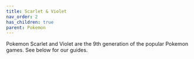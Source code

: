 ```yaml
---
title: Scarlet & Violet
nav_order: 2
has_children: true
parent: Pokemon
---
```


Pokemon Scarlet and Violet are the 9th generation of the popular Pokemon games. See below for our guides.